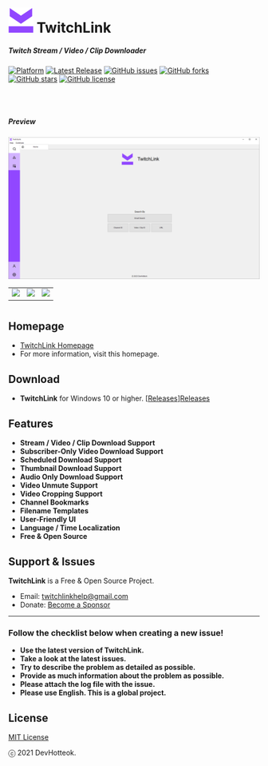 <h1 style="padding: unset; border: unset;"><img src="./.github/img/logo.png" width="50" height="50">&nbsp;<span>TwitchLink</span></h1>

##### Twitch Stream / Video / Clip Downloader

[![Platform][badge-platforms]][Releases] [![Latest Release][badge-latest-release]][Releases] [![GitHub issues][badge-issues]][Issues] [![GitHub forks][badge-forks]][Forks] [![GitHub stars][badge-stars]][Stars] [![GitHub license][badge-license]][License]

<br/>
<br/>

##### Preview
<img src="./.github/img/preview.png">
<table>
    <tr>
        <td>
            <img src="https://twitchlink.github.io/resources/github/PREVIEW_1.png">
        </td>
        <td>
            <img src="https://twitchlink.github.io/resources/github/PREVIEW_2.png">
        </td>
        <td>
            <img src="https://twitchlink.github.io/resources/github/PREVIEW_3.png">
        </td>
    </tr>
</table>

#

## Homepage
- [TwitchLink Homepage][Homepage]
- For more information, visit this homepage.


## Download

- **TwitchLink** for Windows 10 or higher. [[Releases]][Releases]


## Features

- **Stream / Video / Clip Download Support**
- **Subscriber-Only Video Download Support**
- **Scheduled Download Support**
- **Thumbnail Download Support**
- **Audio Only Download Support**
- **Video Unmute Support**
- **Video Cropping Support**
- **Channel Bookmarks**
- **Filename Templates**
- **User-Friendly UI**
- **Language / Time Localization**
- **Free & Open Source**


## Support & Issues

**TwitchLink** is a Free & Open Source Project.

- Email: twitchlinkhelp@gmail.com
- Donate: [Become a Sponsor][Donate]

***

### Follow the checklist below when creating a new issue!

- **Use the latest version of TwitchLink.**
- **Take a look at the latest issues.**
- **Try to describe the problem as detailed as possible.**
- **Provide as much information about the problem as possible.**
- **Please attach the log file with the issue.**
- **Please use English. This is a global project.**


## License

[MIT License][License]

ⓒ 2021 DevHotteok.


[Homepage]: https://twitchlink.github.io
[Donate]: https://twitchlink.github.io/donate
[Releases]: https://github.com/devhotteok/TwitchLink/releases
[Issues]: https://github.com/devhotteok/TwitchLink/issues
[Forks]: https://github.com/devhotteok/TwitchLink/network
[Stars]: https://github.com/devhotteok/TwitchLink/stargazers
[License]: https://github.com/devhotteok/TwitchLink/blob/main/LICENSE
[badge-platforms]: https://img.shields.io/badge/platform-win-green?style=for-the-badge
[badge-latest-release]: https://img.shields.io/github/v/release/devhotteok/TwitchLink?style=for-the-badge
[badge-issues]: https://img.shields.io/github/issues/devhotteok/TwitchLink?style=for-the-badge
[badge-forks]: https://img.shields.io/github/forks/devhotteok/TwitchLink?style=for-the-badge
[badge-stars]: https://img.shields.io/github/stars/devhotteok/TwitchLink?style=for-the-badge
[badge-license]: https://img.shields.io/github/license/devhotteok/TwitchLink?style=for-the-badge